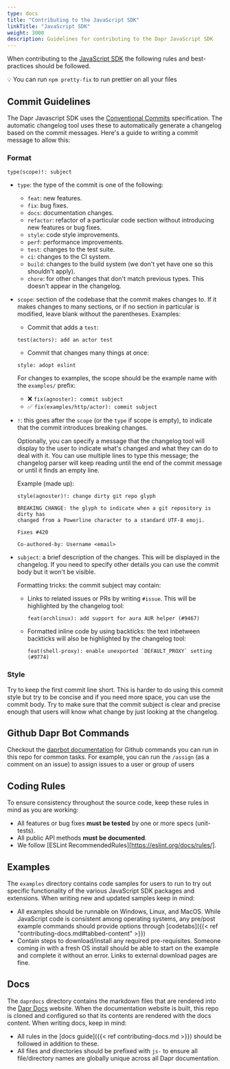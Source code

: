 ```yaml
---
type: docs
title: "Contributing to the JavaScript SDK"
linkTitle: "JavaScript SDK"
weight: 3000
description: Guidelines for contributing to the Dapr JavaScript SDK
---
```


When contributing to the [JavaScript SDK](https://github.com/dapr/js-sdk) the following rules and best-practices should be followed.

💡 You can run `npm pretty-fix` to run prettier on all your files

## Commit Guidelines

The Dapr Javascript SDK uses the [Conventional Commits](https://www.conventionalcommits.org/en/v1.0.0/)
specification. The automatic changelog tool uses these to automatically generate
a changelog based on the commit messages. Here's a guide to writing a commit message
to allow this:

### Format

```
type(scope)!: subject
```

- `type`: the type of the commit is one of the following:

  - `feat`: new features.
  - `fix`: bug fixes.
  - `docs`: documentation changes.
  - `refactor`: refactor of a particular code section without introducing
    new features or bug fixes.
  - `style`: code style improvements.
  - `perf`: performance improvements.
  - `test`: changes to the test suite.
  - `ci`: changes to the CI system.
  - `build`: changes to the build system (we don't yet have one so this shouldn't apply).
  - `chore`: for other changes that don't match previous types. This doesn't appear
    in the changelog.

- `scope`: section of the codebase that the commit makes changes to. If it makes changes to
  many sections, or if no section in particular is modified, leave blank without the parentheses.
  Examples:

  - Commit that adds a `test`:

  ```
  test(actors): add an actor test
  ```

  - Commit that changes many things at once:

  ```
  style: adopt eslint
  ```

  For changes to examples, the scope should be the example name with the `examples/` prefix:

  - ❌ `fix(agnoster): commit subject`
  - ✅ `fix(examples/http/actor): commit subject`

- `!`: this goes after the `scope` (or the `type` if scope is empty), to indicate that the commit
  introduces breaking changes.

  Optionally, you can specify a message that the changelog tool will display to the user to indicate
  what's changed and what they can do to deal with it. You can use multiple lines to type this message;
  the changelog parser will keep reading until the end of the commit message or until it finds an empty
  line.

  Example (made up):

  ```
  style(agnoster)!: change dirty git repo glyph

  BREAKING CHANGE: the glyph to indicate when a git repository is dirty has
  changed from a Powerline character to a standard UTF-8 emoji.

  Fixes #420

  Co-authored-by: Username <email>
  ```

- `subject`: a brief description of the changes. This will be displayed in the changelog. If you need
  to specify other details you can use the commit body but it won't be visible.

  Formatting tricks: the commit subject may contain:

  - Links to related issues or PRs by writing `#issue`. This will be highlighted by the changelog tool:

    ```
    feat(archlinux): add support for aura AUR helper (#9467)
    ```

  - Formatted inline code by using backticks: the text inbetween backticks will also be highlighted by
    the changelog tool:
    ```
    feat(shell-proxy): enable unexported `DEFAULT_PROXY` setting (#9774)
    ```

### Style

Try to keep the first commit line short. This is harder to do using this commit style but try to be
concise and if you need more space, you can use the commit body. Try to make sure that the commit
subject is clear and precise enough that users will know what change by just looking at the changelog.

## Github Dapr Bot Commands

Checkout the [daprbot documentation](https://docs.dapr.io/contributing/daprbot/) for Github commands you can run in this repo for common tasks. For example, you can run the `/assign` (as a comment on an issue) to assign issues to a user or group of users

## Coding Rules

To ensure consistency throughout the source code, keep these rules in mind as you are working:

- All features or bug fixes **must be tested** by one or more specs (unit-tests).
- All public API methods **must be documented**.
- We follow [ESLint RecommendedRules][https://eslint.org/docs/rules/].

## Examples

The `examples` directory contains code samples for users to run to try out specific functionality of the various JavaScript SDK packages and extensions. When writing new and updated samples keep in mind:

- All examples should be runnable on Windows, Linux, and MacOS. While JavaScript code is consistent among operating systems, any pre/post example commands should provide options through [codetabs]({{< ref "contributing-docs.md#tabbed-content" >}})
- Contain steps to download/install any required pre-requisites. Someone coming in with a fresh OS install should be able to start on the example and complete it without an error. Links to external download pages are fine.

## Docs

The `daprdocs` directory contains the markdown files that are rendered into the [Dapr Docs](https://docs.dapr.io) website. When the documentation website is built, this repo is cloned and configured so that its contents are rendered with the docs content. When writing docs, keep in mind:

- All rules in the [docs guide]({{< ref contributing-docs.md >}}) should be followed in addition to these.
- All files and directories should be prefixed with `js-` to ensure all file/directory names are globally unique across all Dapr documentation.
